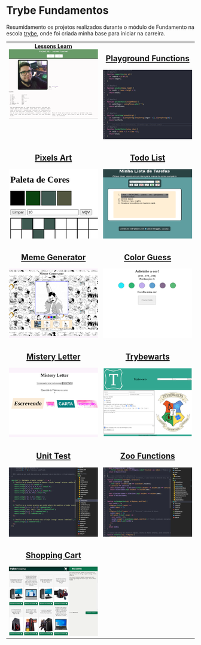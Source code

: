 # Trybe Fundamentos

Resumidamento os projetos realizados durante o módulo de Fundamento na escola [trybe](https://www.betrybe.com/), onde foi criada minha base para iniciar na carreira.

<table>
  <tr valign="top">
    <td width="45%" align="center">
      <a href="https://github.com/davidrogger/trybe-fundamentos/tree/initial-readme-update/projects_code/01_lessons_learn">
        <strong>
          Lessons Learn
        </strong>
        <img src="./img/lessons_learned_320x249.png">
      </a>
    </td>
    <td width="45%" align="center">
      <a href="https://github.com/davidrogger/trybe-fundamentos/tree/initial-readme-update/projects_code/02_playground_functions">
        <h2>
          Playground Functions
        </h2>
        <img src="./img/playground_functions_320x249.png">
      </a>
    </td>
  </tr>

  <tr valign="top">
    <td width="45%" align="center">
      <a href="https://github.com/davidrogger/trybe-fundamentos/tree/initial-readme-update/projects_code/03.1_pixels_art">
        <h2>
          Pixels Art
        </h2>
        <img src="./img/pixel_art_320x249.png">
      </a>
    </td>
    <td width="45%" align="center">
      <a href="https://github.com/davidrogger/trybe-fundamentos/tree/initial-readme-update/projects_code/03.2_todo_list">
        <h2>
          Todo List
        </h2>
        <img src="./img/todo_list_320x249.png">
      </a>
    </td>
  </tr>

  <tr valign="top">
    <td width="45%" align="center">
      <a href="https://github.com/davidrogger/trybe-fundamentos/tree/initial-readme-update/projects_code/03.3_meme_generetor">
        <h2>
          Meme Generator
        </h2>
        <img src="./img/meme_generetor_320x249.png">
      </a>
    </td>
    <td width="45%" align="center">
      <a href="https://github.com/davidrogger/trybe-fundamentos/tree/initial-readme-update/projects_code/03.4_color_guess">
        <h2>
          Color Guess
        </h2>
        <img src="./img/color_guess_320x249.png">
      </a>
    </td>
  </tr>

  <tr valign="top">
    <td width="45%" align="center">
      <a href="https://github.com/davidrogger/trybe-fundamentos/tree/initial-readme-update/projects_code/03.5_mistery_letter">
        <h2>
          Mistery Letter
        </h2>
        <img src="./img/mistery_letter_320x249.png">
      </a>
    </td>
    <td width="45%" align="center">
      <a href="https://github.com/davidrogger/trybe-fundamentos/tree/initial-readme-update/projects_code/04_trybewarts">
        <h2>
          Trybewarts
        </h2>
        <img src="./img/trybewarts_320x249.png">
      </a>
    </td>
  </tr>

  <tr valign="top">
    <td width="45%" align="center">
      <a href="https://github.com/davidrogger/trybe-fundamentos/tree/initial-readme-update/projects_code/05_unit_test">
        <h2>
          Unit Test
        </h2>
        <img src="./img/unit_test_320x249.png">
      </a>
    </td>
    <td width="45%" align="center">
      <a href="https://github.com/davidrogger/trybe-fundamentos/tree/initial-readme-update/projects_code/06_zoo_functions">
        <h2>
          Zoo Functions
        </h2>
          <img src="./img/zoo_functions_320x249.png">
      </a>
    </td>
  </tr>

  <tr valign="top">
    <td width="45%" align="center">
      <a href="https://github.com/davidrogger/trybe-fundamentos/tree/initial-readme-update/projects_code/07_shopping_cart">
        <h2>
          Shopping Cart
        </h2>
        <img src="./img/shopping_cart_320x249.png">
      </a>
    </td>
  </tr>
</table>
